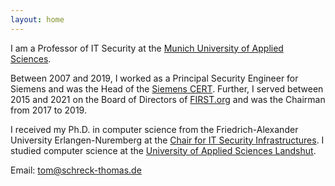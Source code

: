 ```yaml
---
layout: home
---
```


I am a Professor of IT Security at the <a href="https://www.hm.edu" target="_blank">Munich University of Applied Sciences</a>.

Between 2007 and 2019, I worked as a Principal Security Engineer for Siemens and was the Head of the <a href="https://www.siemens.com/cert" target="_blank">Siemens CERT</a>. Further, I served between 2015 and 2021 on the Board of Directors of <a href="https://www.first.org" target="_blank">FIRST.org</a> and was the Chairman from 2017 to 2019.

I received my Ph.D. in computer science from the Friedrich-Alexander University Erlangen-Nuremberg at the <a href="https://www.cs1.tf.fau.de/" target="_blank">Chair for IT Security Infrastructures</a>. I studied computer science at the <a href="https://www.haw-landshut.de/" target="_blank">University of Applied Sciences Landshut</a>.

Email: <a href="mailto:tom@schreck-thomas.de">tom@schreck-thomas.de</a>
